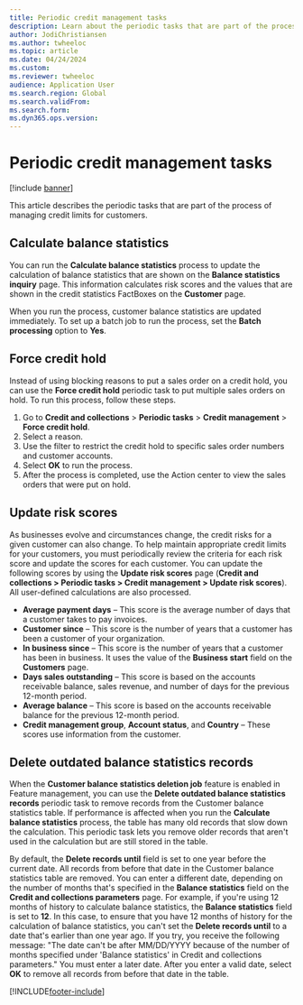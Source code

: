 ```yaml
---
title: Periodic credit management tasks
description: Learn about the periodic tasks that are part of the process of managing credit limits for customers, including an overview on updating risk scores. 
author: JodiChristiansen
ms.author: twheeloc
ms.topic: article
ms.date: 04/24/2024
ms.custom:  
ms.reviewer: twheeloc
audience: Application User 
ms.search.region: Global
ms.search.validFrom:
ms.search.form:
ms.dyn365.ops.version: 
---
```


# Periodic credit management tasks

[!include [banner](../includes/banner.md)]

This article describes the periodic tasks that are part of the process of managing credit limits for customers.

## Calculate balance statistics

You can run the **Calculate balance statistics** process to update the calculation of balance statistics that are shown on the **Balance statistics inquiry** page. This information calculates risk scores and the values that are shown in the credit statistics FactBoxes on the **Customer** page.

When you run the process, customer balance statistics are updated immediately. To set up a batch job to run the process, set the **Batch processing** option to **Yes**.

## Force credit hold

Instead of using blocking reasons to put a sales order on a credit hold, you can use the **Force credit hold** periodic task to put multiple sales orders on hold. 
To run this process, follow these steps.

1. Go to **Credit and collections** \> **Periodic tasks** \> **Credit management** \> **Force credit hold**.
1. Select a reason.
1. Use the filter to restrict the credit hold to specific sales order numbers and customer accounts.
1. Select **OK** to run the process.
1. After the process is completed, use the Action center to view the sales orders that were put on hold.

## Update risk scores

As businesses evolve and circumstances change, the credit risks for a given customer can also change. To help maintain appropriate credit limits for your customers, you must periodically review the criteria for each risk score and update the scores for each customer. You can update the following scores by using the **Update risk scores** page (**Credit and collections \> Periodic tasks \> Credit management \> Update risk scores**). All user-defined calculations are also processed.

- **Average payment days** – This score is the average number of days that a customer takes to pay invoices.
- **Customer since** – This score is the number of years that a customer has been a customer of your organization.
- **In business since** – This score is the number of years that a customer has been in business. It uses the value of the **Business start** field on the **Customers** page.
- **Days sales outstanding** – This score is based on the accounts receivable balance, sales revenue, and number of days for the previous 12-month period.
- **Average balance** – This score is based on the accounts receivable balance for the previous 12-month period.
- **Credit management group**, **Account status**, and **Country** – These scores use information from the customer.

## Delete outdated balance statistics records

When the **Customer balance statistics deletion job** feature is enabled in Feature management, you can use the **Delete outdated balance statistics records** periodic task to remove records from the Customer balance statistics table. If performance is affected when you run the **Calculate balance statistics** process, the table has many old records that slow down the calculation. This periodic task lets you remove older records that aren't used in the calculation but are still stored in the table.

By default, the **Delete records until** field is set to one year before the current date. All records from before that date in the Customer balance statistics table are removed. You can enter a different date, depending on the number of months that's specified in the **Balance statistics** field on the **Credit and collections parameters** page. For example, if you're using 12 months of history to calculate balance statistics, the **Balance statistics** field is set to **12**. In this case, to ensure that you have 12 months of history for the calculation of balance statistics, you can't set the **Delete records until** to a date that's earlier than one year ago. If you try, you receive the following message: "The date can't be after MM/DD/YYYY because of the number of months specified under 'Balance statistics' in Credit and collections parameters." You must enter a later date. After you enter a valid date, select **OK** to remove all records from before that date in the table.

[!INCLUDE[footer-include](../../includes/footer-banner.md)]
